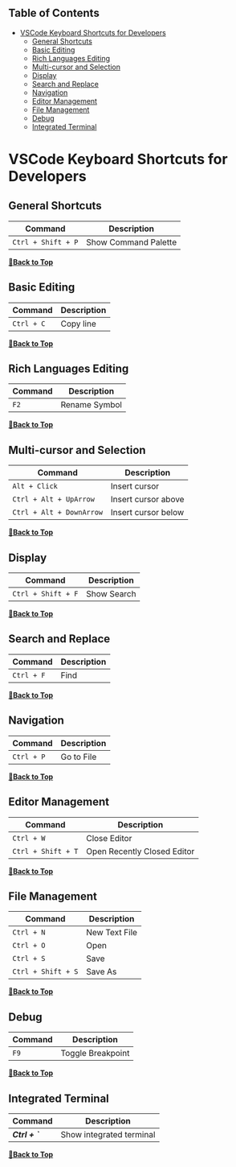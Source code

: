 ## Table of Contents

- [VSCode Keyboard Shortcuts for Developers](#vscode-keyboard-shortcuts-for-developers)
  - [General Shortcuts](#general-shortcuts)
  - [Basic Editing](#basic-editing)
  - [Rich Languages Editing](#rich-languages-editing)
  - [Multi-cursor and Selection](#multi-cursor-and-selection)
  - [Display](#display)
  - [Search and Replace](#search-and-replace)
  - [Navigation](#navigation)
  - [Editor Management](#editor-management)
  - [File Management](#file-management)
  - [Debug](#debug)
  - [Integrated Terminal](#integrated-terminal)

# VSCode Keyboard Shortcuts for Developers

## General Shortcuts

| Command | Description |
| ------- | ----------- |
| `Ctrl + Shift + P` | Show Command Palette |

**[🔼Back to Top](#table-of-contents)**

## Basic Editing

| Command | Description |
| ------- | ----------- |
| `Ctrl + C` | Copy line |

**[🔼Back to Top](#table-of-contents)**

## Rich Languages Editing

| Command | Description |
| ------- | ----------- |
| `F2` | Rename Symbol |

**[🔼Back to Top](#table-of-contents)**

## Multi-cursor and Selection

| Command | Description |
| ------- | ----------- |
| `Alt + Click` | Insert cursor |
| `Ctrl + Alt + UpArrow` | Insert cursor above |
| `Ctrl + Alt + DownArrow` | Insert cursor below |

**[🔼Back to Top](#table-of-contents)**

## Display

| Command | Description |
| ------- | ----------- |
| `Ctrl + Shift + F` | Show Search |

**[🔼Back to Top](#table-of-contents)**

## Search and Replace

| Command | Description |
| ------- | ----------- |
| `Ctrl + F` | Find |

**[🔼Back to Top](#table-of-contents)**

## Navigation

| Command | Description |
| ------- | ----------- |
| `Ctrl + P` | Go to File |

**[🔼Back to Top](#table-of-contents)**

## Editor Management

| Command | Description |
| ------- | ----------- |
| `Ctrl + W` | Close Editor |
| `Ctrl + Shift + T` | Open Recently Closed Editor |

**[🔼Back to Top](#table-of-contents)**

## File Management

| Command | Description |
| ------- | ----------- |
| `Ctrl + N` | New Text File |
| `Ctrl + O` | Open |
| `Ctrl + S` | Save |
| `Ctrl + Shift + S` | Save As |

**[🔼Back to Top](#table-of-contents)**

## Debug

| Command | Description |
| ------- | ----------- |
| `F9` | Toggle Breakpoint |

**[🔼Back to Top](#table-of-contents)**

## Integrated Terminal

| Command | Description |
| ------- | ----------- |
| ___Ctrl + `___ | Show integrated terminal |

**[🔼Back to Top](#table-of-contents)**
